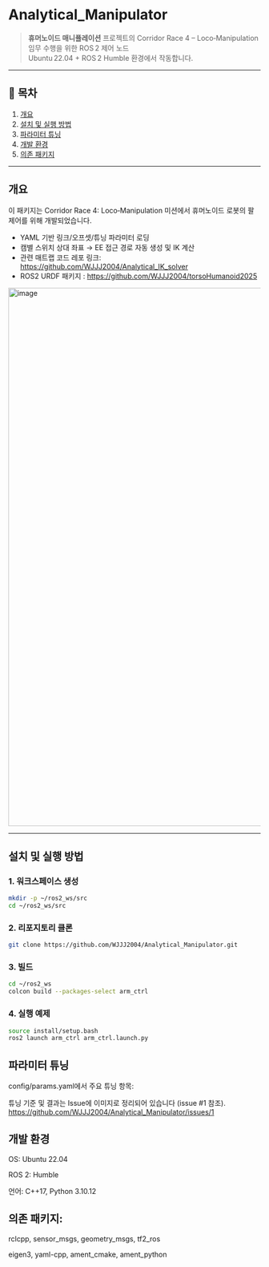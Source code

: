 # Analytical_Manipulator

> **휴머노이드 매니퓰레이션** 프로젝트의 Corridor Race 4 – Loco‑Manipulation 임무 수행을 위한 ROS 2 제어 노드  
> Ubuntu 22.04 + ROS 2 Humble 환경에서 작동합니다.

---

## 📁 목차

1. [개요](#개요)  
2. [설치 및 실행 방법](#설치-및-실행-방법)  
3. [파라미터 튜닝](#파라미터-튜닝)  
4. [개발 환경](#개발-환경)
5. [의존 패키지](#의존-패키지)  

---

## 개요

이 패키지는 Corridor Race 4: Loco‑Manipulation 미션에서 휴머노이드 로봇의 팔 제어를 위해 개발되었습니다.  
- YAML 기반 링크/오프셋/튜닝 파라미터 로딩  
- 캠별 스위치 상대 좌표 → EE 접근 경로 자동 생성 및 IK 계산
- 관련 매트랩 코드 레포 링크: https://github.com/WJJJ2004/Analytical_IK_solver
- ROS2 URDF 패키지 : https://github.com/WJJJ2004/torsoHumanoid2025

<img width="1920" height="1074" alt="image" src="https://github.com/user-attachments/assets/eed3e490-2914-4d96-aa13-3113127fed14" />

---

## 설치 및 실행 방법

### 1. 워크스페이스 생성
```bash
mkdir -p ~/ros2_ws/src
cd ~/ros2_ws/src
```

### 2. 리포지토리 클론
```bash
git clone https://github.com/WJJJ2004/Analytical_Manipulator.git
```
### 3. 빌드
```bash
cd ~/ros2_ws
colcon build --packages-select arm_ctrl
```
### 4. 실행 예제
```bash
source install/setup.bash
ros2 launch arm_ctrl arm_ctrl.launch.py
```

## 파라미터 튜닝
config/params.yaml에서 주요 튜닝 항목:

튜닝 기준 및 결과는 Issue에 이미지로 정리되어 있습니다 (issue #1 참조). https://github.com/WJJJ2004/Analytical_Manipulator/issues/1

## 개발 환경
OS: Ubuntu 22.04

ROS 2: Humble

언어: C++17, Python 3.10.12

## 의존 패키지:

rclcpp, sensor_msgs, geometry_msgs, tf2_ros

eigen3, yaml-cpp, ament_cmake, ament_python
